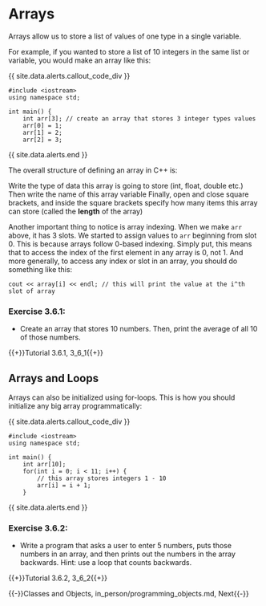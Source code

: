 # Arrays

Arrays allow us to store a list of values of one type in a single variable.

For example, if you wanted to store a list of 10 integers in the same list or variable, you would make an array like this:

{{ site.data.alerts.callout_code_div }}
```
#include <iostream>
using namespace std;

int main() {
    int arr[3]; // create an array that stores 3 integer types values
    arr[0] = 1;
    arr[1] = 2;
    arr[2] = 3;
```
{{ site.data.alerts.end }}

The overall structure of defining an array in C++ is:

Write the type of data this array is going to store (int, float, double etc.)
Then write the name of this array variable
Finally, open and close square brackets, and inside the square brackets specify how many items this array can store (called the **length** of the array)

Another important thing to notice is array indexing. When we make `arr` above, it has 3 slots. We started to assign values to `arr` beginning from slot 0. This is because arrays follow 0-based indexing. Simply put, this means that to access the index of the first element in any array is 0, not 1. And more generally, to access any index or slot in an array, you should do something like this:

```
cout << array[i] << endl; // this will print the value at the i^th slot of array
```

### Exercise 3.6.1:

- Create an array that stores 10 numbers. Then, print the average of all 10 of those numbers.

{{+}}Tutorial 3.6.1, 3_6_1{{+}}

## Arrays and Loops

Arrays can also be initialized using for-loops. This is how you should initialize any big array programmatically:

{{ site.data.alerts.callout_code_div }}
```
#include <iostream>
using namespace std;

int main() {
    int arr[10];
    for(int i = 0; i < 11; i++) {
        // this array stores integers 1 - 10
        arr[i] = i + 1;
    }
```
{{ site.data.alerts.end }}

### Exercise 3.6.2:

- Write a program that asks a user to enter 5 numbers, puts those numbers in an array, and then prints out the numbers in the array backwards. Hint: use a loop that counts backwards.

{{+}}Tutorial 3.6.2, 3_6_2{{+}}

{{-}}Classes and Objects, in_person/programming_objects.md, Next{{-}}
